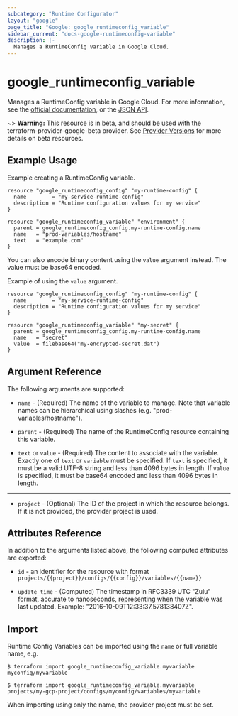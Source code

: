 ```yaml
---
subcategory: "Runtime Configurator"
layout: "google"
page_title: "Google: google_runtimeconfig_variable"
sidebar_current: "docs-google-runtimeconfig-variable"
description: |-
  Manages a RuntimeConfig variable in Google Cloud.
---
```


# google\_runtimeconfig\_variable

Manages a RuntimeConfig variable in Google Cloud. For more information, see the
[official documentation](https://cloud.google.com/deployment-manager/runtime-configurator/),
or the
[JSON API](https://cloud.google.com/deployment-manager/runtime-configurator/reference/rest/).

~> **Warning:** This resource is in beta, and should be used with the terraform-provider-google-beta provider.
See [Provider Versions](https://terraform.io/docs/providers/google/guides/provider_versions.html) for more details on beta resources.

## Example Usage

Example creating a RuntimeConfig variable.

```hcl
resource "google_runtimeconfig_config" "my-runtime-config" {
  name        = "my-service-runtime-config"
  description = "Runtime configuration values for my service"
}

resource "google_runtimeconfig_variable" "environment" {
  parent = google_runtimeconfig_config.my-runtime-config.name
  name   = "prod-variables/hostname"
  text   = "example.com"
}
```

You can also encode binary content using the `value` argument instead. The
value must be base64 encoded.

Example of using the `value` argument.

```hcl
resource "google_runtimeconfig_config" "my-runtime-config" {
  name        = "my-service-runtime-config"
  description = "Runtime configuration values for my service"
}

resource "google_runtimeconfig_variable" "my-secret" {
  parent = google_runtimeconfig_config.my-runtime-config.name
  name   = "secret"
  value  = filebase64("my-encrypted-secret.dat")
}
```

## Argument Reference

The following arguments are supported:

* `name` - (Required) The name of the variable to manage. Note that variable
names can be hierarchical using slashes (e.g. "prod-variables/hostname").

* `parent` - (Required) The name of the RuntimeConfig resource containing this
variable.

* `text` or `value` - (Required) The content to associate with the variable.
Exactly one of `text` or `variable` must be specified. If `text` is specified,
it must be a valid UTF-8 string and less than 4096 bytes in length. If `value`
is specified, it must be base64 encoded and less than 4096 bytes in length.

- - -

* `project` - (Optional) The ID of the project in which the resource belongs. If it
    is not provided, the provider project is used.

## Attributes Reference

In addition to the arguments listed above, the following computed attributes are
exported:

* `id` - an identifier for the resource with format `projects/{{project}}/configs/{{config}}/variables/{{name}}`

* `update_time` - (Computed) The timestamp in RFC3339 UTC "Zulu" format,
accurate to nanoseconds, representing when the variable was last updated.
Example: "2016-10-09T12:33:37.578138407Z".

## Import

Runtime Config Variables can be imported using the `name` or full variable name, e.g.

```
$ terraform import google_runtimeconfig_variable.myvariable myconfig/myvariable
```
```
$ terraform import google_runtimeconfig_variable.myvariable projects/my-gcp-project/configs/myconfig/variables/myvariable
```
When importing using only the name, the provider project must be set.

